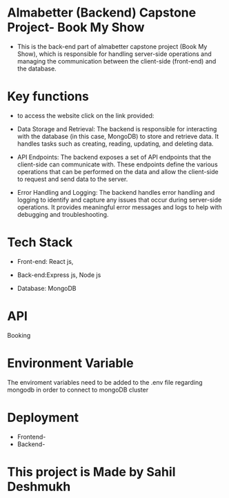 # Almabetter (Backend) Capstone Project- Book My Show

* This is the back-end part of almabetter capstone project (Book My Show), which is responsible for handling server-side operations and managing the communication between the client-side (front-end) and the database.


# Key functions 

* to access the website click on the link provided:



* Data Storage and Retrieval: The backend is responsible for interacting with the database (in this case, MongoDB) to store and retrieve data. It handles tasks such as creating, reading, updating, and deleting data.

* API Endpoints: The backend exposes a set of API endpoints that the client-side can communicate with. These endpoints define the various operations that can be performed on the data and allow the client-side to request and send data to the server.

* Error Handling and Logging: The backend handles error handling and logging to identify and capture any issues that occur during server-side operations. It provides meaningful error messages and logs to help with debugging and troubleshooting.

# Tech Stack

* Front-end: React js,

* Back-end:Express js, Node js

* Database: MongoDB

# API 

Booking


# Environment Variable

The enviroment variables need to be added to the .env file regarding mongodb in order to connect to mongoDB cluster

# Deployment

* Frontend-
* Backend-


# This project is Made by Sahil Deshmukh